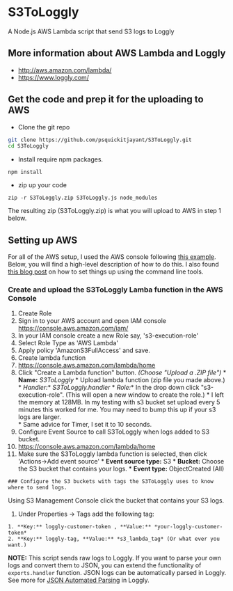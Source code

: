 # S3ToLoggly
A Node.js AWS Lambda script that send S3 logs to Loggly

## More information about AWS Lambda and Loggly
  * http://aws.amazon.com/lambda/
  * https://www.loggly.com/

## Get the code and prep it for the uploading to AWS
* Clone the git repo
```bash
git clone https://github.com/psquickitjayant/S3ToLoggly.git
cd S3ToLoggly
```

* Install require npm packages.
```
npm install
```
* zip up your code
```
zip -r S3ToLoggly.zip S3ToLoggly.js node_modules
```
The resulting zip (S3ToLoggly.zip) is what you will upload to AWS in step 1 below.

## Setting up AWS
For all of the AWS setup, I used the AWS console following [this example](http://docs.aws.amazon.com/lambda/latest/dg/getting-started-amazons3-events.html).  Below, you will find a high-level description of how to do this.  I also found [this blog post](http://alestic.com/2014/11/aws-lambda-cli) on how to set things up using the command line tools.

### Create and upload the S3ToLoggly Lamba function in the AWS Console
1. Create Role
  1. Sign in to your AWS account and open IAM console https://console.aws.amazon.com/iam/
  2. In your IAM console create a new Role say, 's3-execution-role'
  3. Select Role Type as 'AWS Lambda'
  4. Apply policy 'AmazonS3FullAccess' and save.
2. Create lambda function
  1. https://console.aws.amazon.com/lambda/home
  2. Click "Create a Lambda function" button. *(Choose "Upload a .ZIP file")*
    * **Name:** *S3ToLoggly*
    * Upload lambda function (zip file you made above.)
    * **Handler*:** *S3ToLoggly.handler*
    * **Role*:** In the drop down click "s3-execution-role". (This will open a new window to create the role.)
    * I left the memory at 128MB.  In my testing with s3 bucket set upload every 5 minutes this worked for me.  You may need to bump this up if your s3 logs are larger.  
    * Same advice for Timer, I set it to 10 seconds.
2. Configure Event Source to call S3ToLoggly when logs added to S3 bucket.
  1. https://console.aws.amazon.com/lambda/home
  2. Make sure the S3ToLoggly lambda function is selected, then click 'Actions->Add event source'
    * **Event source type:** S3
    * **Bucket:** Choose the S3 bucket that contains your logs.
    * **Event type:** ObjectCreated (All)
    
    ### Configure the S3 buckets with tags the S3ToLoggly uses to know where to send logs.
Using S3 Management Console click the bucket that contains your S3 logs.
  1. Under Properties -> Tags add the following tag:
 
    1. **Key:** loggly-customer-token , **Value:** *your-loggly-customer-token*
    2. **Key:** loggly-tag, **Value:** *s3_lambda_tag* (Or what ever you want.)

**NOTE:** This script sends raw logs to Loggly. If you want to parse your own logs and convert them to JSON, you can extend the functionality of `exports.handler` function. JSON logs can be automatically parsed in Loggly. See more for <a href="https://www.loggly.com/docs/automated-parsing/#json" target="_blank">JSON Automated Parsing</a> in Loggly.

